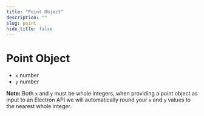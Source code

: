 ```yaml
---
title: "Point Object"
description: ""
slug: point
hide_title: false
---
```


# Point Object

* `x` number
* `y` number

**Note:** Both `x` and `y` must be whole integers, when providing a point object
as input to an Electron API we will automatically round your `x` and `y` values
to the nearest whole integer.
